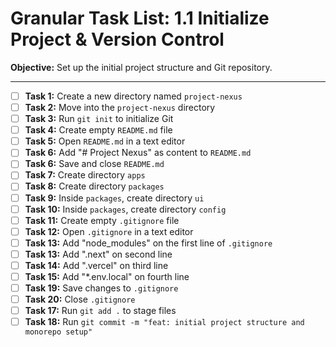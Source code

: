 # Granular Task List: 1.1 Initialize Project & Version Control

**Objective:** Set up the initial project structure and Git repository.

---

- [ ] **Task 1:** Create a new directory named `project-nexus`
- [ ] **Task 2:** Move into the `project-nexus` directory
- [ ] **Task 3:** Run `git init` to initialize Git
- [ ] **Task 4:** Create empty `README.md` file
- [ ] **Task 5:** Open `README.md` in a text editor
- [ ] **Task 6:** Add "# Project Nexus" as content to `README.md`
- [ ] **Task 6:** Save and close `README.md`
- [ ] **Task 7:** Create directory `apps`
- [ ] **Task 8:** Create directory `packages`
- [ ] **Task 9:** Inside `packages`, create directory `ui`
- [ ] **Task 10:** Inside `packages`, create directory `config`
- [ ] **Task 11:** Create empty `.gitignore` file
- [ ] **Task 12:** Open `.gitignore` in a text editor
- [ ] **Task 13:** Add "node_modules" on the first line of `.gitignore`
- [ ] **Task 13:** Add ".next" on second line
- [ ] **Task 14:** Add ".vercel" on third line
- [ ] **Task 15:** Add "*.env.local" on fourth line
- [ ] **Task 19:** Save changes to `.gitignore`
- [ ] **Task 20:** Close `.gitignore`
- [ ] **Task 17:** Run `git add .` to stage files
- [ ] **Task 18:** Run `git commit -m "feat: initial project structure and monorepo setup"`